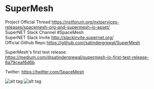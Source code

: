 # SuperMesh

Project Official Thread	https://nxtforum.org/nxtservices-releases/spacemesh-org-and-supermesh-io-asset/			
SuperNET Slack Channel	#SpaceMesh			
SuperNET Slack Invite	http://slackinvite.supernet.org/			
Official Github Repo	https://github.com/satindergrewal/SuperMesh

SuperMesh's first test release: https://medium.com/@satindergrewal/supermesh-io-first-test-release-6a79ceaf6d6b

Twitter: https://twitter.com/SpaceMesh

![alt tag](http://i.imgur.com/Uhsi19v.jpg)
![alt tag](http://i.imgur.com/sZh2wtV.jpg)
